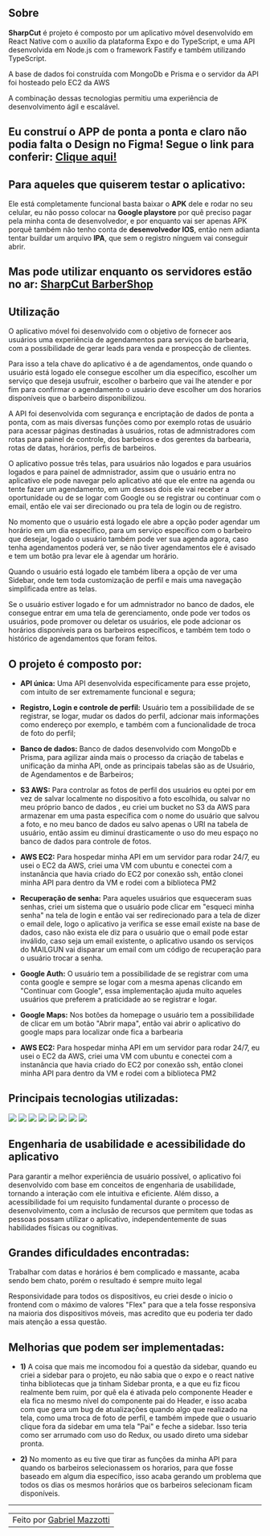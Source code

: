 ## Sobre

**SharpCut** é projeto é composto por um aplicativo móvel desenvolvido em React Native com o auxílio da plataforma Expo e do TypeScript, e uma API desenvolvida em Node.js com o framework Fastify e também utilizando TypeScript. 

A base de dados foi construída com MongoDb e Prisma e o servidor da API foi hosteado pelo EC2 da AWS

A combinação dessas tecnologias permitiu uma experiência de desenvolvimento ágil e escalável.

## Eu construí o APP de ponta a ponta e claro não podia falta o Design no Figma! Segue o link para conferir: <a href="https://www.figma.com/file/dQGgpP6ZoErJ4U79iMfNvM/SharpCut-Mobile-Design?node-id=0%3A1&t=VY0GwgB6jG8K4XmQ-1" >Clique aqui!</a>

## Para aqueles que quiserem testar o aplicativo:

Ele está completamente funcional basta baixar o **APK** dele e rodar no seu celular, eu não posso colocar na **Google playstore** por quê preciso pagar pela minha conta de desenvolvedor, e por enquanto vai ser apenas APK porquê também não tenho conta de **desenvolvedor IOS**, então nem adianta tentar buildar um arquivo **IPA**, que sem o registro nínguem vai conseguir abrir.

## Mas pode utilizar enquanto os servidores estão no ar: <a href="https://expo.dev/artifacts/eas/jkkjNHTcieRrjfPnwdxcbb.apk" >SharpCut BarberShop</a>

## Utilização

O aplicativo móvel foi desenvolvido com o objetivo de fornecer aos usuários uma experiência de agendamentos para serviços de barbearia, com a possibilidade de gerar leads para venda e prospecção de clientes.

Para isso a tela chave do aplicativo é a de agendamentos, onde quando o usuário está logado ele consegue escolher um dia específico, escolher um serviço que deseja usufruir, escolher o barbeiro que vai lhe atender e por fim para confirmar o agendamento o usuário deve escolher um dos horarios disponíveis que o barbeiro disponibilizou.

A API foi desenvolvida com segurança e encriptação de dados de ponta a ponta, com as mais diversas funções como por exemplo rotas de usuário para acessar páginas destinadas à usuários, rotas de admnistradores com rotas para painel de controle, dos barbeiros e dos gerentes da barbearia, rotas de datas, horários, perfis de barbeiros.

O aplicativo possue três telas, para usuários não logados e para usuários logados e para painel de admnistrador, assim que o usuário entra no aplicativo ele pode navegar pelo aplicativo até que ele entre na agenda ou tente fazer um agendamento, em um desses dois ele vai receber a oportunidade ou de se logar com Google ou se registrar ou continuar com o email, então ele vai ser direcionado ou pra tela de login ou de registro.

No momento que o usuário está logado ele abre a opção poder agendar um horário em um dia específico, para um serviço específico com o barbeiro que desejar, logado o usuário também pode ver sua agenda agora, caso tenha agendamentos poderá ver, se não tiver agendamentos ele é avisado e tem um botão pra levar ele à agendar um horário.

Quando o usuário está logado ele também libera a opção de ver uma Sidebar, onde tem toda customização de perfil e mais uma navegação simplificada entre as telas.

Se o usuário estiver logado e for um admnistrador no banco de dados, ele consegue entrar em uma tela de gerenciamento, onde pode ver todos os usuários, pode promover ou deletar os usuários, ele pode adcionar os horários disponíveis para os barbeiros específicos, e também tem todo o histórico de agendamentos que foram feitos.

## O projeto é composto por:

- **API única:** Uma API desenvolvida especificamente para esse projeto, com intuito de ser extremamente funcional e segura;

- **Registro, Login e controle de perfil:** Usuário tem a possibilidade de se registrar, se logar, mudar os dados do perfil, adcionar mais informações como endereço por exemplo, e também com a funcionalidade de troca de foto do perfil;

- **Banco de dados:** Banco de dados desenvolvido com MongoDb e Prisma, para agilizar ainda mais o processo da criação de tabelas e unificação da minha API, onde as principais tabelas são as de Usuário, de Agendamentos e de Barbeiros;

- **S3 AWS:** Para controlar as fotos de perfil dos usuários eu optei por em vez de salvar localmente no dispositivo a foto escolhida, ou salvar no meu próprio banco de dados , eu criei um bucket no S3 da AWS para armazenar em uma pasta específica com o nome do usuário que salvou a foto, e no meu banco de dados eu salvo apenas o URI na tabela de usuário, então assim eu diminuí drasticamente o uso do meu espaço no banco de dados para controle de fotos.

- **AWS EC2:** Para hospedar minha API em um servidor para rodar 24/7, eu usei o EC2 da AWS, criei uma VM com ubuntu e conectei com a instanância que havia criado do EC2 por conexão ssh, então clonei minha API para dentro da VM e rodei com a biblioteca PM2

- **Recuperação de senha:** Para aqueles usuários que esqueceram suas senhas, criei um sistema que o usuário pode clicar em "esqueci minha senha" na tela de login e então vai ser redirecionado para a tela de dizer o email dele, logo o aplicativo ja verifica se esse email existe na base de dados, caso não exista ele diz para o usuário que o email pode estar inválido, caso seja um email existente, o aplicativo usando os serviços do MAILGUN vai disparar um email com um código de recuperação para o usuário trocar a senha.

- **Google Auth:** O usuário tem a possibilidade de se registrar com uma conta google e sempre se logar com a mesma apenas clicando em "Continuar com Google", essa implementação ajuda muito aqueles usuários que preferem a praticidade ao se registrar e logar.

- **Google Maps:** Nos botões da homepage o usuário tem a possibilidade de clicar em um botão "Abrir mapa", então vai abrir o aplicativo do google maps para localizar onde fica a barbearia

- **AWS EC2:** Para hospedar minha API em um servidor para rodar 24/7, eu usei o EC2 da AWS, criei uma VM com ubuntu e conectei com a instanância que havia criado do EC2 por conexão ssh, então clonei minha API para dentro da VM e rodei com a biblioteca PM2


## Principais tecnologias utilizadas:

<div>
    <img src="https://img.shields.io/badge/TYPESCRIPT-000B1D?style=for-the-badge&logo=TYPESCRIPT&logoColor=white" />
    <img src="https://img.shields.io/badge/node.js-000B1D?style=for-the-badge&logo=node.js&logoColor=white" />
    <img src="https://img.shields.io/badge/react_native-000B1D.svg?style=for-the-badge&logo=react&logoColor=%white" /> 
    <img src="https://img.shields.io/badge/Prisma-000B1D?style=for-the-badge&logo=Prisma&logoColor=white" /> 
    <img src="https://img.shields.io/badge/MongoDB-000B1D.svg?style=for-the-badge&logo=mongodb&logoColor=white" /> 
    <img src="https://img.shields.io/badge/EXPO-000B1D.svg?style=for-the-badge&logo=expo&logoColor=white" /> 
    <img src="https://img.shields.io/badge/AWS-000B1D.svg?style=for-the-badge&logo=amazon-aws&logoColor=white" />
    <img src="https://img.shields.io/badge/GOOGLE-000B1D.svg?style=for-the-badge&logo=google&logoColor=white" /> 
  
</div>

## Engenharia de usabilidade e acessibilidade do aplicativo <br>

Para garantir a melhor experiência de usuário possível, o aplicativo foi desenvolvido com base em conceitos de engenharia de usabilidade, tornando a interação com ele intuitiva e eficiente. Além disso, a acessibilidade foi um requisito fundamental durante o processo de desenvolvimento, com a inclusão de recursos que permitem que todas as pessoas possam utilizar o aplicativo, independentemente de suas habilidades físicas ou cognitivas.

## Grandes dificuldades encontradas:

   Trabalhar com datas e horários é bem complicado e massante, acaba sendo bem chato, porém o resultado é sempre muito legal
   
   Responsividade para todos os dispositivos, eu criei desde o inicio o frontend com o máximo de valores "Flex" para que a tela fosse responsiva na maioria       dos dispositivos móveis, mas acredito que eu poderia ter dado mais atenção a essa questão.
   
## Melhorias que podem ser implementadas:

- **1)**    A coisa que mais me incomodou foi a questão da sidebar, quando eu criei a sidebar para o projeto, eu não sabia que o expo e o react native tinha     bibliotecas que ja tinham Sidebar pronta, e a que eu fiz ficou realmente bem ruim, por quê ela é ativada pelo componente Header e ela fica no mesmo nível do componente pai do Header, e isso acaba com que gera um bug de atualizações quando algo que realizado na tela, como uma troca de foto de perfil, e também impede que o usuario clique fora da sidebar em uma tela "Pai" e feche a sidebar. Isso teria como ser arrumado com uso do Redux, ou usado direto uma sidebar pronta.

- **2)**    No momento as eu tive que tirar as funções da minha API para quando os barbeiros selecionassem os horarios, para que fosse baseado em algum dia específico, isso acaba gerando um problema que todos os dias os mesmos horários que os barbeiros selecionam ficam disponíveis.

---

<table>
    <td>
      Feito por <a href="https://github.com/Mazzotti1">Gabriel Mazzotti</a>
    </td>
</table>

